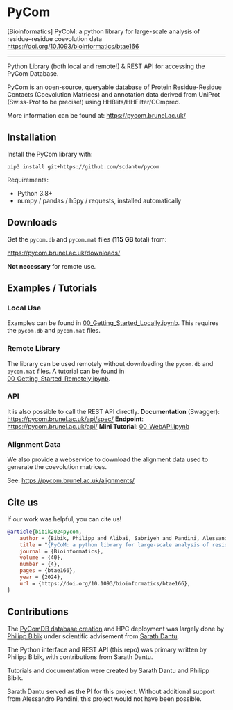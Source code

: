 
# PyCom

[Bioinformatics] PyCoM: a python library for large-scale analysis of residue–residue coevolution data
https://doi.org/10.1093/bioinformatics/btae166

---

Python Library (both local and remote!) & REST API for accessing the PyCom Database.

PyCom is an open-source, queryable database of Protein Residue-Residue Contacts (Coevolution Matrices) and annotation data derived from UniProt (Swiss-Prot to be precise!) using HHBlits/HHFilter/CCmpred.

More information can be found at: https://pycom.brunel.ac.uk/

## Installation

Install the PyCom library with:

`pip3 install git+https://github.com/scdantu/pycom`

Requirements:
- Python 3.8+
- numpy / pandas / h5py / requests, installed automatically

## Downloads

Get the `pycom.db` and `pycom.mat` files (**115 GB** total) from:

https://pycom.brunel.ac.uk/downloads/

**Not necessary** for remote use.


## Examples / Tutorials

### Local Use

Examples can be found in [00_Getting_Started_Locally.ipynb](https://github.com/scdantu/pycom/blob/main/tutorials/00_Getting_Started_Locally.ipynb).
This requires the `pycom.db` and `pycom.mat` files.

### Remote Library

The library can be used remotely without downloading the `pycom.db` and `pycom.mat` files.
A tutorial can be found in [00_Getting_Started_Remotely.ipynb](https://github.com/scdantu/pycom/blob/main/tutorials/00_Getting_Started_Remotely.ipynb).

### API

It is also possible to call the REST API directly.
**Documentation** (Swagger): https://pycom.brunel.ac.uk/api/spec/
**Endpoint**: https://pycom.brunel.ac.uk/api/
**Mini Tutorial**: [00_WebAPI.ipynb](https://github.com/scdantu/pycom/blob/main/tutorials/00_WebAPI.ipynb)

### Alignment Data

We also provide a webservice to download the alignment data used to generate the coevolution matrices.

See: https://pycom.brunel.ac.uk/alignments/

## Cite us

If our work was helpful, you can cite us!

```bib
@article{bibik2024pycom,
    author = {Bibik, Philipp and Alibai, Sabriyeh and Pandini, Alessandro and Dantu, Sarath Chandra},
    title = "{PyCoM: a python library for large-scale analysis of residue–residue coevolution data}",
    journal = {Bioinformatics},
    volume = {40},
    number = {4},
    pages = {btae166},
    year = {2024},
    url = {https://doi.org/10.1093/bioinformatics/btae166},
}
```

## Contributions

The [PyComDB database creation](https://github.com/cemiu/pycom_generator) and HPC deployment was largely done by [Philipp Bibik](https://github.com/cemiu) under scientific advisement from [Sarath Dantu](https://github.com/scdantu).

The Python interface and REST API (this repo) was primary written by Philipp Bibik, with contributions from Sarath Dantu.

Tutorials and documentation were created by Sarath Dantu and Philipp Bibik.

Sarath Dantu served as the PI for this project. Without additional support from Alessandro Pandini, this project would not have been possible.
